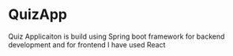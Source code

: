 # QuizApp
Quiz Applicaiton is build using Spring boot framework for backend development and for frontend I have used React
